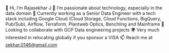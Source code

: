 👋 Hi, I’m Rajasekhar J
👀 I’m passionate about technology, especially in the data domain
🌱 Currently working as a Senior Data Engineer with a tech stack including Google Cloud (Cloud Storage, Cloud Functions, BigQuery, Pub/Sub), Airflow, Terraform, Plantweb Optics, Benchling and Mainframe
💞️ Looking to collaborate with GCP Data engineering projects
🌍 Very much interested in relocating globally if you sponsor a VISA
📫 Reach me at sekhar.0146@gmail.com

<!---
sekhar0146/sekhar0146 is a ✨ special ✨ repository because its `README.md` (this file) appears on your GitHub profile.
You can click the Preview link to take a look at your changes.
--->
